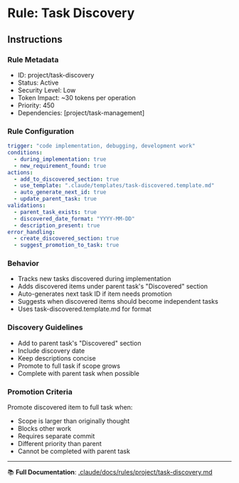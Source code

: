 # Rule: Task Discovery

## Instructions

### Rule Metadata
- ID: project/task-discovery
- Status: Active
- Security Level: Low
- Token Impact: ~30 tokens per operation
- Priority: 450
- Dependencies: [project/task-management]

### Rule Configuration
```yaml
trigger: "code implementation, debugging, development work"
conditions:
  - during_implementation: true
  - new_requirement_found: true
actions:
  - add_to_discovered_section: true
  - use_template: ".claude/templates/task-discovered.template.md"
  - auto_generate_next_id: true
  - update_parent_task: true
validations:
  - parent_task_exists: true
  - discovered_date_format: "YYYY-MM-DD"
  - description_present: true
error_handling:
  - create_discovered_section: true
  - suggest_promotion_to_task: true
```

### Behavior
- Tracks new tasks discovered during implementation
- Adds discovered items under parent task's "Discovered" section
- Auto-generates next task ID if item needs promotion
- Suggests when discovered items should become independent tasks
- Uses task-discovered.template.md for format

### Discovery Guidelines
- Add to parent task's "Discovered" section
- Include discovery date
- Keep descriptions concise
- Promote to full task if scope grows
- Complete with parent task when possible

### Promotion Criteria
Promote discovered item to full task when:
- Scope is larger than originally thought
- Blocks other work
- Requires separate commit
- Different priority than parent
- Cannot be completed with parent task

---

📚 **Full Documentation**: [.claude/docs/rules/project/task-discovery.md](../../docs/rules/project/task-discovery.md)